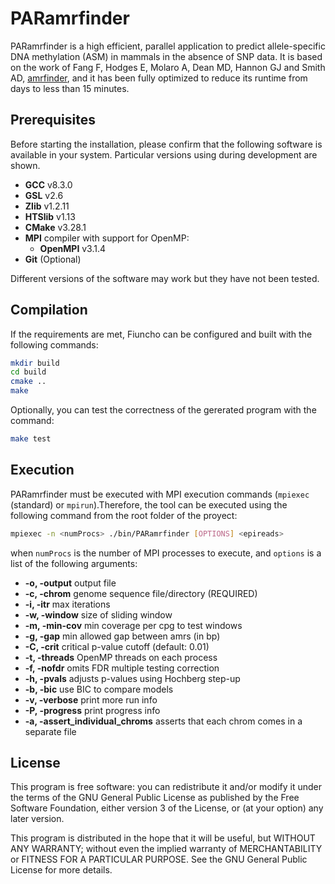 # PARamrfinder
PARamrfinder is a high efficient, parallel application to predict allele-specific DNA methylation (ASM) in mammals in the absence of SNP data. It is based on the work of Fang F, Hodges E, Molaro A, Dean MD, Hannon GJ and Smith AD, [amrfinder](http://smithlabresearch.org/software/methpipe/), and it has been fully optimized to reduce its runtime from days to less than 15 minutes.

Prerequisites
-------------

Before starting the installation, please confirm that the following software is available
in your system. Particular versions using during development are shown.

 - **GCC** v8.3.0
 - **GSL** v2.6
 - **Zlib** v1.2.11
 - **HTSlib** v1.13
 - **CMake** v3.28.1
 - **MPI** compiler with support for OpenMP:
     - **OpenMPI** v3.1.4
 - **Git** (Optional)

Different versions of the software may work but they have not been tested.

Compilation
-----------

If the requirements are met, Fiuncho can be configured and built with the following commands:

```sh
mkdir build
cd build
cmake ..
make
```

Optionally, you can test the correctness of the gererated program with the command:

```sh
make test
```
 
Execution
---------

PARamrfinder must be executed with MPI execution commands (```mpiexec``` (standard) or ```mpirun```).Therefore, the tool can be executed using the following command from the root folder of the proyect:

``` sh
mpiexec -n <numProcs> ./bin/PARamrfinder [OPTIONS] <epireads>
```

when ```numProcs``` is the number of MPI processes to execute, and ```options``` is a list of the following arguments:

 - **-o, -output**                    output file 
 - **-c, -chrom**                     genome sequence file/directory (REQUIRED)
 - **-i, -itr**                       max iterations 
 - **-w, -window**                    size of sliding window 
 - **-m, -min-cov**                   min coverage per cpg to test windows 
 - **-g, -gap**                       min allowed gap between amrs (in bp) 
 - **-C, -crit**                      critical p-value cutoff (default: 0.01) 
 - **-t, -threads**                   OpenMP threads on each process 
 - **-f, -nofdr**                     omits FDR multiple testing correction 
 - **-h, -pvals**                     adjusts p-values using Hochberg step-up 
 - **-b, -bic**                       use BIC to compare models 
 - **-v, -verbose**                   print more run info 
 - **-P, -progress**                  print progress info 
 - **-a, -assert_individual_chroms**  asserts that each chrom comes in a separate file 


License
-------

This program is free software: you can redistribute it and/or modify it under the terms of the GNU General Public License as published by the Free Software Foundation, either version 3 of the License, or (at your option) any later version.

This program is distributed in the hope that it will be useful, but WITHOUT ANY WARRANTY; without even the implied warranty of MERCHANTABILITY or FITNESS FOR A PARTICULAR PURPOSE.  See the GNU General Public License for more details.
